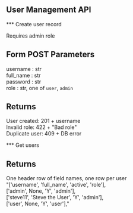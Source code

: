 User Management API
----------


*** Create user record 
    
Requires admin role  

Form POST Parameters  
----------
username : str  
full_name : str  
password : str  
role : str, one of `user`, `admin`  

Returns    
----------
User created: 201 + username  
Invalid role: 422 + "Bad role"  
Duplicate user: 409 +  DB error  


*** Get users


Returns
----------
One header row of field names, one row per user  
"['username', 'full_name', 'active', 'role'],  
['admin', None, 'Y', 'admin'],  
['steve11', 'Steve the User', 'Y', 'admin'],  
['user', None, 'Y', 'user'],"